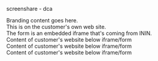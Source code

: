 screenshare - dca


<!DOCTYPE html>
<html lang="en">
  <head>
  </head>
  <body onload="onloaded()">
        <div id="before">
            Branding content goes here.<br/>
            This is on the customer's own web site.<br/>
            The form is an embedded iframe that's coming from ININ.<br/>
        </div>
        <div id="screenshareContainer"></div>
        <div id="after">
            Content of customer's website below iframe/form<br />
            Content of customer's website below iframe/form<br />
            Content of customer's website below iframe/form<br />
        </div>


<script src="https://apps.mypurecloud.com/webchat/jsapi-v1.js" type="text/javascript"></script>

<script type="text/javascript">

        var config = {
            // Webchat service URL
            "webchatServiceUrl": "https://realtime.mypurecloud.com:443",

            //Webchat app URL
            "webchatAppUrl": "https://apps.mypurecloud.com/webchat",

            // Numeric organization ID
            "orgId": 16412,

            // String organization ID
            "orgName": "bughuntprod",

            // Log level (DEBUG, INFO, WARN, ERROR, or FATAL)
            "logLevel": "DEBUG",

            // Locale code of end-user which will be used to localize the widget
            "locale": "en",

            "orgGuid": "996e85a6-c923-4f2c-a612-b276e21c1021",

            // CSS class if widget is rendered as frame
            "cssClass": "screenshare-frame",

            // Additional CSS properties if widget is rendered as an iframe.
            // These properties apply to the iframe itself, not to its content.
            "css": {
                "width": "480px",
                "height": "282px",
                "border": "none"
            },

            // The URL of a CSS file to apply to the content of the iframe.
            "contentCssUrl": "screenshare.css",

            //Some customers may use an external application and browser support will not prohibit the initiation of screen share in that case
            "standAloneApplication": false,

            "webchatDeploymentKey": "20b83982-30cd-402f-86f1-5532313904de
"

        };

        function onloaded() {
            ININ.screenshare.create(config, function(err, screenshare) {
                if (err) {
                    // You should change this block to properly handle errors.
                    console.error(err);
                    if (err.name === 'UNSUPPORTED_BROWSER') {
                        // Redirect to instructions for unsupported browser, or handle appropriately
                        alert('Sorry, either your browser is not supported, or the page is not being served over TLS (HTTPS).');
                        return;
                    }
                    alert('An error occurred launching the screen share widget. See console for details');
                }

            screenshare.renderScreenShareForm({
                containerEl: 'screenshareContainer'
            });
          });
        }
    </script>
  </body>
  </html>
